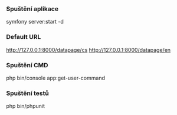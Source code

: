 ### Spuštění aplikace
symfony server:start -d

### Default URL
http://127.0.0.1:8000/datapage/cs
http://127.0.0.1:8000/datapage/en

### Spuštění CMD
php bin/console app:get-user-command

### Spuštění testů
php bin/phpunit
